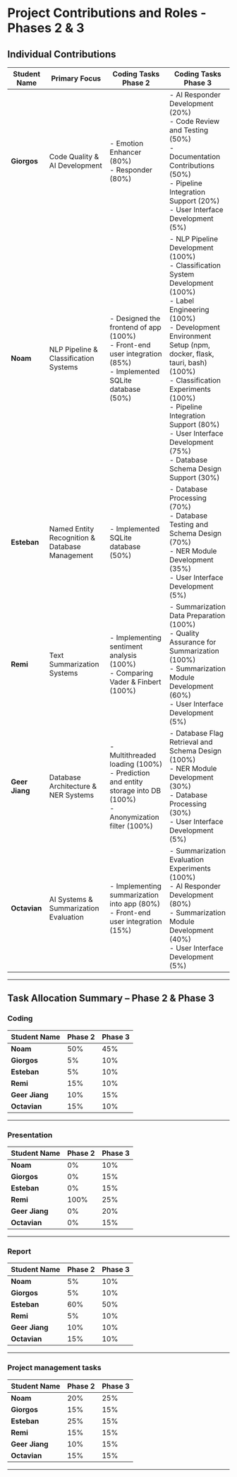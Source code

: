 # Project Contributions and Roles - Phases 2 & 3

## Individual Contributions

| **Student Name**    | **Primary Focus**                              | **Coding Tasks Phase 2**                                                                                                                                                                                                                                     | **Coding Tasks Phase 3**                                                                                                                                                                                                                                                                                             |
| -------------- | ---------------------------------------------- | ------------------------------------------------------------------------------------------------------------------------------------------------------------------------------------------------------------------------------------------------------------------------ | ---------------------------------------------------------------------------------------------------------------------------------------------------------------------------------------------------------------------------------------------------------------------------------------------------------------------- |
| **Giorgos**    | Code Quality & AI Development                  | - Emotion Enhancer (80%)<br>- Responder (80%)                                                                                                                                                                                     | - AI Responder Development (20%)<br>- Code Review and Testing (50%)<br>- Documentation Contributions (50%)<br>- Pipeline Integration Support (20%)<br>- User Interface Development (5%)                                                                                                                                |
| **Noam**       | NLP Pipeline & Classification Systems          | - Designed the frontend of app (100%)<br>- Front-end user integration (85%)<br>- Implemented SQLite database (50%)                                                                                                                 | - NLP Pipeline Development (100%)<br>- Classification System Development (100%)<br>- Label Engineering (100%)<br>- Development Environment Setup (npm, docker, flask, tauri, bash) (100%)<br>- Classification Experiments (100%)<br>- Pipeline Integration Support (80%)<br>- User Interface Development (75%)<br>- Database Schema Design Support (30%) |
| **Esteban**    | Named Entity Recognition & Database Management | - Implemented SQLite database (50%)                                                                                                                                                                                               | - Database Processing (70%)<br>- Database Testing and Schema Design (70%)<br>- NER Module Development (35%)<br>- User Interface Development (5%)                                                                                                                                                                       |
| **Remi**       | Text Summarization Systems                     | - Implementing sentiment analysis (100%)<br>- Comparing Vader & Finbert (100%)                                                                                                                                                      | - Summarization Data Preparation (100%)<br>- Quality Assurance for Summarization (100%)<br>- Summarization Module Development (60%)<br>- User Interface Development (5%)                                                                                                                                               |
| **Geer Jiang** | Database Architecture & NER Systems            | - Multithreaded loading (100%)<br>- Prediction and entity storage into DB (100%)<br>- Anonymization filter (100%)                                                                                                                   | - Database Flag Retrieval and Schema Design (100%)<br>- NER Module Development (30%)<br>- Database Processing (30%)<br>- User Interface Development (5%)                                                                                                                                                               |
| **Octavian**   | AI Systems & Summarization Evaluation          | - Implementing summarization into app (80%)<br>- Front-end user integration (15%)                                                                                                                                                    | - Summarization Evaluation Experiments (100%)<br>- AI Responder Development (80%)<br>- Summarization Module Development (40%)<br>- User Interface Development (5%)                                                                                                                                                     |

---
## Task Allocation Summary – Phase 2 & Phase 3

### Coding

| **Student Name**     | **Phase 2** | **Phase 3** |
|-----------------|-------------|-------------|
| **Noam**        | 50%         | 45%         |
| **Giorgos**     | 5%          | 10%          |
| **Esteban**     | 5%          | 10%         |
| **Remi**        | 15%         | 10%         |
| **Geer Jiang**  | 10%         | 15%         |
| **Octavian**    | 15%         | 10%         |

---

### Presentation

| **Student Name**     | **Phase 2** | **Phase 3** |
|-----------------|-------------|-------------|
| **Noam**        | 0%          | 10%         |
| **Giorgos**     | 0%          | 15%         |
| **Esteban**     | 0%          | 15%         |
| **Remi**        | 100%        | 25%         |
| **Geer Jiang**  | 0%          | 20%         |
| **Octavian**    | 0%          | 15%         |

---

### Report

| **Student Name**     | **Phase 2** | **Phase 3** |
|-----------------|-------------|-------------|
| **Noam**        | 5%          | 10%         |
| **Giorgos**     | 5%          | 10%         |
| **Esteban**     | 60%         | 50%         |
| **Remi**        | 5%          | 10%         |
| **Geer Jiang**  | 10%         | 10%         |
| **Octavian**    | 15%         | 10%         |

---

### Project management tasks

| **Student Name**     | **Phase 2** | **Phase 3** |
|-----------------|-------------|-------------|
| **Noam**        | 20%         | 25%         |
| **Giorgos**     | 15%         | 15%         |
| **Esteban**     | 25%         | 15%         |
| **Remi**        | 15%         | 15%         |
| **Geer Jiang**  | 10%         | 15%         |
| **Octavian**    | 15%         | 15%         |

---
